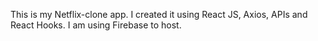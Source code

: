 This is my Netflix-clone app. 
I created it using React JS, Axios, APIs and React Hooks.
I am using Firebase to host.

